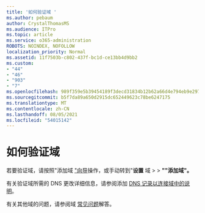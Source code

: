 ```yaml
---
title: '如何验证域 '
ms.author: pebaum
author: CrystalThomasMS
ms.audience: ITPro
ms.topic: article
ms.service: o365-administration
ROBOTS: NOINDEX, NOFOLLOW
localization_priority: Normal
ms.assetid: 11f7503b-c802-437f-bc1d-ce13bb4d9bb2
ms.custom:
- "44"
- "46"
- "903"
- "7"
ms.openlocfilehash: 989f359e5b39454189f3decd31834b12b62a66d4e794eb9e2977173effb80b60
ms.sourcegitcommit: b5f7da89a650d2915dc652449623c78be6247175
ms.translationtype: MT
ms.contentlocale: zh-CN
ms.lasthandoff: 08/05/2021
ms.locfileid: "54015142"
---
```

# <a name="how-to-verify-your-domain"></a>如何验证域

若要验证域，请按照"添加域 ["向导](https://admin.microsoft.com/Adminportal#/Domains/Wizard)操作，或手动转到"**设置** 域  >    >  **""添加域"。**

有关验证域所需的 DNS 更改详细信息，请参阅添加 [DNS 记录以连接域中的说明](/microsoft-365/admin/get-help-with-domains/create-dns-records-at-any-dns-hosting-provider)。

有关其他域的问题，请参阅域 [常见问题](/microsoft-365/admin/setup/domains-faq)解答。
